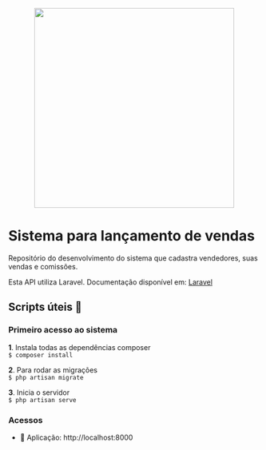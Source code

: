 <p align="center"><img src="https://images.tcdn.com.br/static_inst/site/vendedor/tray-cdn/uploads/logo-header.svg" width="400"></p>

# Sistema para lançamento de vendas  
Repositório do desenvolvimento do sistema que cadastra vendedores, suas vendas e comissões.  

Esta API utiliza Laravel. Documentação disponível em: <a href="https://laravel.com/docs/8.x">Laravel</a>  
  
## Scripts úteis  :rocket:  

### Primeiro acesso ao sistema  
  
**1**. Instala todas as dependências composer  
`$ composer install`
  
**2**. Para rodar as migrações  
`$ php artisan migrate`  
  
**3**. Inicia o servidor  
`$ php artisan serve`
  

### Acessos  
*  :rocket: Aplicação: http://localhost:8000
